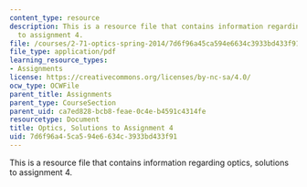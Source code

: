 ```yaml
---
content_type: resource
description: This is a resource file that contains information regarding optics, solutions
  to assignment 4.
file: /courses/2-71-optics-spring-2014/7d6f96a45ca594e6634c3933bd433f91_MIT2_71S14_HW_4_sols.pdf
file_type: application/pdf
learning_resource_types:
- Assignments
license: https://creativecommons.org/licenses/by-nc-sa/4.0/
ocw_type: OCWFile
parent_title: Assignments
parent_type: CourseSection
parent_uid: ca7ed828-bcb8-feae-0c4e-b4591c4314fe
resourcetype: Document
title: Optics, Solutions to Assignment 4
uid: 7d6f96a4-5ca5-94e6-634c-3933bd433f91
---
```

This is a resource file that contains information regarding optics, solutions to assignment 4.